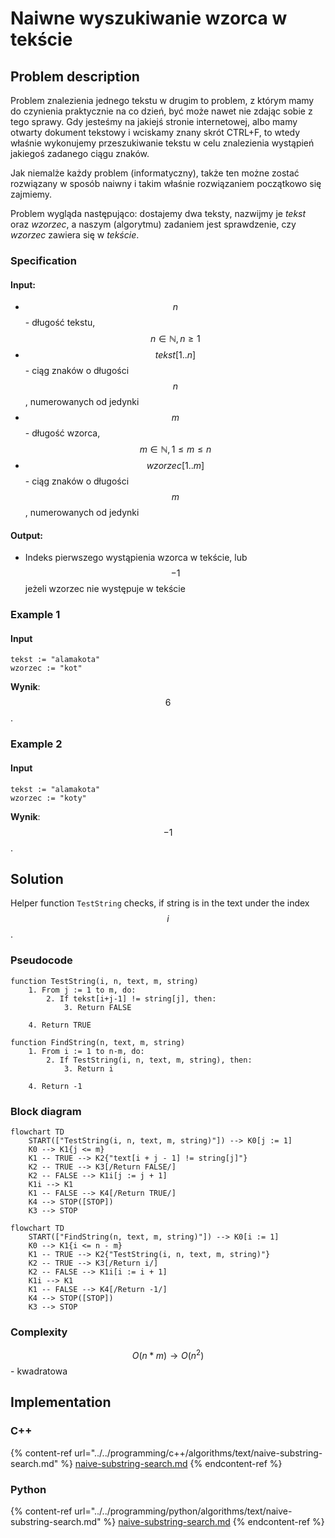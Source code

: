 # Naiwne wyszukiwanie wzorca w tekście

## Problem description

Problem znalezienia jednego tekstu w drugim to problem, z którym mamy do czynienia praktycznie na co dzień, być może nawet nie zdając sobie z tego sprawy. Gdy jesteśmy na jakiejś stronie internetowej, albo mamy otwarty dokument tekstowy i wciskamy znany skrót CTRL+F, to wtedy właśnie wykonujemy przeszukiwanie tekstu w celu znalezienia wystąpień jakiegoś zadanego ciągu znaków.

Jak niemalże każdy problem (informatyczny), także ten możne zostać rozwiązany w sposób naiwny i takim właśnie rozwiązaniem początkowo się zajmiemy.

Problem wygląda następująco: dostajemy dwa teksty, nazwijmy je _tekst_ oraz _wzorzec_, a naszym (algorytmu) zadaniem jest sprawdzenie, czy _wzorzec_ zawiera się w _tekście_.&#x20;

### Specification

#### Input:

* $$n$$ - długość tekstu, $$n\in\mathbb{N}, n\geq1$$&#x20;
* $$tekst[1..n]$$ - ciąg znaków o długości $$n$$, numerowanych od jedynki&#x20;
* $$m$$ - długość wzorca,  $$m\in\mathbb{N}, 1\leq m\leq n$$
* $$wzorzec[1..m]$$ - ciąg znaków o długości $$m$$, numerowanych od jedynki&#x20;

#### Output:

* Indeks pierwszego wystąpienia wzorca w tekście, lub $$-1$$ jeżeli wzorzec nie występuje w tekście

### Example 1

#### Input

```
tekst := "alamakota"
wzorzec := "kot"
```

**Wynik**: $$6$$.

### Example 2

#### Input

```
tekst := "alamakota"
wzorzec := "koty"
```

**Wynik**: $$-1$$.

## Solution

Helper function `TestString` checks, if string is in the text under the index $$i$$.

### Pseudocode

```
function TestString(i, n, text, m, string)
    1. From j := 1 to m, do:
        2. If tekst[i+j-1] != string[j], then:
            3. Return FALSE
        
    4. Return TRUE
```

```
function FindString(n, text, m, string)
    1. From i := 1 to n-m, do:
        2. If TestString(i, n, text, m, string), then:
            3. Return i
        
    4. Return -1
```

### Block diagram

```mermaid
flowchart TD
    START(["TestString(i, n, text, m, string)"]) --> K0[j := 1]
    K0 --> K1{j <= m}
    K1 -- TRUE --> K2{"text[i + j - 1] != string[j]"}
    K2 -- TRUE --> K3[/Return FALSE/]
    K2 -- FALSE --> K1i[j := j + 1]
    K1i --> K1
    K1 -- FALSE --> K4[/Return TRUE/]
    K4 --> STOP([STOP])
    K3 --> STOP
```

```mermaid
flowchart TD
    START(["FindString(n, text, m, string)"]) --> K0[i := 1]
    K0 --> K1{i <= n - m}
    K1 -- TRUE --> K2{"TestString(i, n, text, m, string)"}
    K2 -- TRUE --> K3[/Return i/]
    K2 -- FALSE --> K1i[i := i + 1]
    K1i --> K1
    K1 -- FALSE --> K4[/Return -1/]
    K4 --> STOP([STOP])
    K3 --> STOP
```

### Complexity

$$O(n*m)\to O(n^2)$$ - kwadratowa

## Implementation

### C++

{% content-ref url="../../programming/c++/algorithms/text/naive-substring-search.md" %}
[naive-substring-search.md](../../programming/c++/algorithms/text/naive-substring-search.md)
{% endcontent-ref %}

### Python

{% content-ref url="../../programming/python/algorithms/text/naive-substring-search.md" %}
[naive-substring-search.md](../../programming/python/algorithms/text/naive-substring-search.md)
{% endcontent-ref %}
